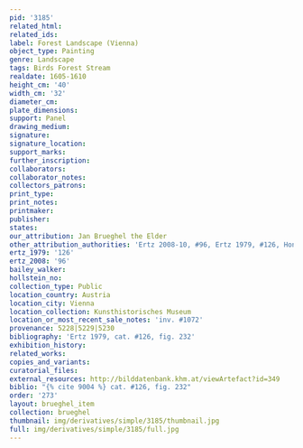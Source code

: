 ```yaml
---
pid: '3185'
related_html: 
related_ids: 
label: Forest Landscape (Vienna)
object_type: Painting
genre: Landscape
tags: Birds Forest Stream
realdate: 1605-1610
height_cm: '40'
width_cm: '32'
diameter_cm: 
plate_dimensions: 
support: Panel
drawing_medium: 
signature: 
signature_location: 
support_marks: 
further_inscription: 
collaborators: 
collaborator_notes: 
collectors_patrons: 
print_type: 
print_notes: 
printmaker: 
publisher: 
states: 
our_attribution: Jan Brueghel the Elder
other_attribution_authorities: 'Ertz 2008-10, #96, Ertz 1979, #126, Honig database'
ertz_1979: '126'
ertz_2008: '96'
bailey_walker: 
hollstein_no: 
collection_type: Public
location_country: Austria
location_city: Vienna
location_collection: Kunsthistorisches Museum
location_or_most_recent_sale_notes: 'inv. #1072'
provenance: 5228|5229|5230
bibliography: 'Ertz 1979, cat. #126, fig. 232'
exhibition_history: 
related_works: 
copies_and_variants: 
curatorial_files: 
external_resources: http://bilddatenbank.khm.at/viewArtefact?id=349
biblio: "{% cite 9004 %} cat. #126, fig. 232"
order: '273'
layout: brueghel_item
collection: brueghel
thumbnail: img/derivatives/simple/3185/thumbnail.jpg
full: img/derivatives/simple/3185/full.jpg
---
```

